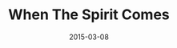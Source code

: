 ---
title: "When The Spirit Comes"
speaker: "Barry Gin"
date: "2015-03-08"
sermonUrl: "//35.190.93.184/sermons/20150308_sunday_pastor_barry_when_the_spirit_comes.mp3"
---